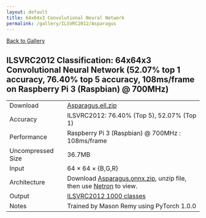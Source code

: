 ```yaml
---
layout: default
title: 64x64x3 Convolutional Neural Network
permalink: /gallery/ILSVRC2012/Asparagus
---
```


[Back to Gallery](/ELL/gallery)

## ILSVRC2012 Classification: 64x64x3 Convolutional Neural Network (52.07% top 1 accuracy, 76.40% top 5 accuracy, 108ms/frame on Raspberry Pi 3 (Raspbian) @ 700MHz)

<table class="table table-striped table-bordered">
    <tr>
        <td> Download </td>
        <td> <a href="https://github.com/Microsoft/ELL-models/raw/master/models/ILSVRC2012/Asparagus/Asparagus.ell.zip">Asparagus.ell.zip</a></td>
    </tr>
    <tr>
        <td> Accuracy </td>
        <td colspan="3"> ILSVRC2012: 76.40% (Top 5), 52.07% (Top 1) </td>
    </tr>
    <tr>
        <td> Performance </td>
        <td colspan="3"> Raspberry Pi 3 (Raspbian) @ 700MHz : 108ms/frame </td>
    </tr>
    <tr>
        <td> Uncompressed Size </td>
        <td colspan="3"> 36.7MB </td>
    </tr>
    <tr>
        <td> Input </td>
        <td colspan="3"> 64 &times; 64 &times; {B,G,R} </td>
    </tr>
    <tr>
        <td> Architecture </td>
        <td>
            Download <a href="https://github.com/Microsoft/ELL-models/raw/master/models/ILSVRC2012/Asparagus/Asparagus.onnx.zip">Asparagus.onnx.zip</a>, unzip file, then use <a href="https://lutzroeder.github.io/netron/" target="_blank">Netron</a> to view.
        </td>
    </tr>
    <tr>
        <td> Output </td>
        <td colspan="3"> <a href="https://github.com/Microsoft/ELL-models/raw/master/models/ILSVRC2012/categories.txt">ILSVRC2012 1000 classes</a> </td>
    </tr>
    <tr>
        <td> Notes </td>
        <td colspan="3"> Trained by Mason Remy using PyTorch 1.0.0 </td>
    </tr>
</table>

